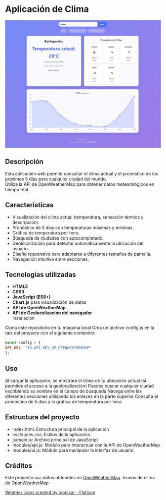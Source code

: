 # Aplicación de Clima  

![Vista previa de la aplicación](assets/screenshot.png)  

## Descripción  
Esta aplicación web permite consultar el clima actual y el pronóstico de los próximos 5 días para cualquier ciudad del mundo.  
Utiliza la API de OpenWeatherMap para obtener datos meteorológicos en tiempo real.  

## Características  
- Visualización del clima actual (temperatura, sensación térmica y descripción).  
- Pronóstico de 5 días con temperaturas máximas y mínimas.  
- Gráfica de temperatura por hora.  
- Búsqueda de ciudades con autocompletado.  
- Geolocalización para detectar automáticamente la ubicación del usuario.  
- Diseño responsivo para adaptarse a diferentes tamaños de pantalla.  
- Navegación intuitiva entre secciones.  

## Tecnologías utilizadas  
- **HTML5**  
- **CSS3**  
- **JavaScript (ES6+)**  
- **Chart.js** para visualización de datos  
- **API de OpenWeatherMap**  
- **API de Geolocalización del navegador**  
Instalación

Clona este repositorio en tu máquina local
Crea un archivo config.js en la raíz del proyecto con el siguiente contenido:

```js
const config = {
API_KEY: "TU_API_KEY_DE_OPENWEATHERMAP"
};
```

## Uso

Al cargar la aplicación, se mostrará el clima de tu ubicación actual (si permites el acceso a la geolocalización)
Puedes buscar cualquier ciudad escribiendo su nombre en el campo de búsqueda
Navega entre las diferentes secciones utilizando los enlaces en la parte superior
Consulta el pronóstico de 5 días y la gráfica de temperatura por hora

## Estructura del proyecto

- index.html: Estructura principal de la aplicación
- css/styles.css: Estilos de la aplicación
- js/main.js: Archivo principal de JavaScript
- modules/api.js: Módulo para interactuar con la API de OpenWeatherMap
- modules/ui.js: Módulo para manipular la interfaz de usuario



## Créditos

Este proyecto usa datos obtenidos en [OpenWeatherMap](https://openweathermap.org/).
Iconos de clima de OpenWeatherMap

<a href="https://www.flaticon.com/free-icons/weather" title="weather icons">Weather icons created by iconixar - Flaticon</a>
